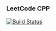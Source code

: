 ### LeetCode CPP

[![Build Status](https://travis-ci.org/fyibmsd/leetcode-cpp.svg?branch=master)](https://travis-ci.org/fyibmsd/leetcode-cpp)
